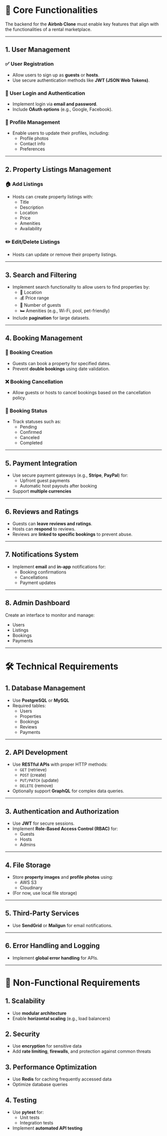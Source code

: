 # 🔑 Core Functionalities

The backend for the **Airbnb Clone** must enable key features that align with the functionalities of a rental marketplace.

---

## 1. User Management

### ✅ User Registration
- Allow users to sign up as **guests** or **hosts**.
- Use secure authentication methods like **JWT (JSON Web Tokens)**.

### 🔐 User Login and Authentication
- Implement login via **email and password**.
- Include **OAuth options** (e.g., Google, Facebook).

### 👤 Profile Management
- Enable users to update their profiles, including:
  - Profile photos
  - Contact info
  - Preferences

---

## 2. Property Listings Management

### 🏠 Add Listings
- Hosts can create property listings with:
  - Title
  - Description
  - Location
  - Price
  - Amenities
  - Availability

### ✏️ Edit/Delete Listings
- Hosts can update or remove their property listings.

---

## 3. Search and Filtering

- Implement search functionality to allow users to find properties by:
  - 📍 Location
  - 💰 Price range
  - 👥 Number of guests
  - 🛏️ Amenities (e.g., Wi-Fi, pool, pet-friendly)
- Include **pagination** for large datasets.

---

## 4. Booking Management

### 📅 Booking Creation
- Guests can book a property for specified dates.
- Prevent **double bookings** using date validation.

### ❌ Booking Cancellation
- Allow guests or hosts to cancel bookings based on the cancellation policy.

### 🔄 Booking Status
- Track statuses such as:
  - Pending
  - Confirmed
  - Canceled
  - Completed

---

## 5. Payment Integration

- Use secure payment gateways (e.g., **Stripe**, **PayPal**) for:
  - Upfront guest payments
  - Automatic host payouts after booking
- Support **multiple currencies**

---

## 6. Reviews and Ratings

- Guests can **leave reviews and ratings**.
- Hosts can **respond** to reviews.
- Reviews are **linked to specific bookings** to prevent abuse.

---

## 7. Notifications System

- Implement **email** and **in-app** notifications for:
  - Booking confirmations
  - Cancellations
  - Payment updates

---

## 8. Admin Dashboard

Create an interface to monitor and manage:
- Users
- Listings
- Bookings
- Payments

---

# 🛠️ Technical Requirements

## 1. Database Management

- Use **PostgreSQL** or **MySQL**
- Required tables:
  - Users
  - Properties
  - Bookings
  - Reviews
  - Payments

---

## 2. API Development

- Use **RESTful APIs** with proper HTTP methods:
  - `GET` (retrieve)
  - `POST` (create)
  - `PUT/PATCH` (update)
  - `DELETE` (remove)
- Optionally support **GraphQL** for complex data queries.

---

## 3. Authentication and Authorization

- Use **JWT** for secure sessions.
- Implement **Role-Based Access Control (RBAC)** for:
  - Guests
  - Hosts
  - Admins

---

## 4. File Storage

- Store **property images** and **profile photos** using:
  - AWS S3
  - Cloudinary  
- (For now, use local file storage)

---

## 5. Third-Party Services

- Use **SendGrid** or **Mailgun** for email notifications.

---

## 6. Error Handling and Logging

- Implement **global error handling** for APIs.

---

# 🚀 Non-Functional Requirements

## 1. Scalability

- Use **modular architecture**
- Enable **horizontal scaling** (e.g., load balancers)

## 2. Security

- Use **encryption** for sensitive data
- Add **rate limiting**, **firewalls**, and protection against common threats

## 3. Performance Optimization

- Use **Redis** for caching frequently accessed data
- Optimize database queries

## 4. Testing

- Use **pytest** for:
  - Unit tests
  - Integration tests
- Implement **automated API testing**
